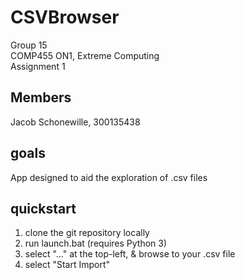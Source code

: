 # CSVBrowser    
Group 15   
COMP455 ON1, Extreme Computing   
Assignment 1   

## Members
Jacob Schonewille, 300135438   

## goals    
App designed to aid the exploration of .csv files   

## quickstart    
1. clone the git repository locally    
2. run launch.bat (requires Python 3)   
3. select "..." at the top-left, & browse to your .csv file   
4. select "Start Import"   